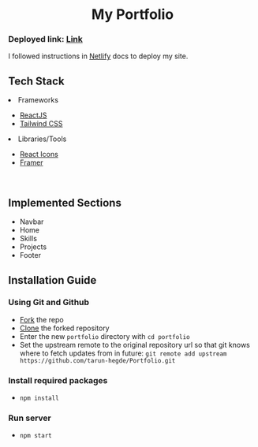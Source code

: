 <h1 align="center">My Portfolio </h1>

### Deployed link: [Link](https://tarun-hegde.netlify.app/)  
I followed instructions in [Netlify](https://docs.netlify.com/) docs to deploy my site. 

## Tech Stack 

<li>Frameworks</li>

- [ReactJS](https://reactjs.org/)
- [Tailwind CSS](https://tailwindcss.com/)

<li>Libraries/Tools</li>
    
- [React Icons](https://react-icons.github.io/react-icons")
- [Framer](https://www.framer.com/)

<br/>

## Implemented Sections 

- Navbar
- Home
- Skills 
- Projects
- Footer

## Installation Guide 

### Using Git and Github

- [Fork](https://docs.github.com/en/get-started/quickstart/fork-a-repo) the repo
- [Clone](https://docs.github.com/en/get-started/quickstart/contributing-to-projects#cloning-a-fork) the forked repository
- Enter the new `portfolio` directory with `cd portfolio`
- Set the upstream remote to the original repository url so that git knows where to fetch updates from in future: `git remote add upstream https://github.com/tarun-hegde/Portfolio.git`

### Install required packages

- `npm install`

### Run server

- `npm start`

<br/>
